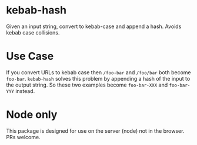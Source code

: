# kebab-hash

Given an input string, convert to kebab-case and append a hash. Avoids kebab
case collisions.

# Use Case

If you convert URLs to kebab case then `/foo-bar` and `/foo/bar` both become
`foo-bar`. `kebab-hash` solves this problem by appending a hash of the input to
the output string. So these two examples become `foo-bar-XXX` and `foo-bar-YYY`
instead.

# Node only

This package is designed for use on the server (node) not in the browser. PRs
welcome.
